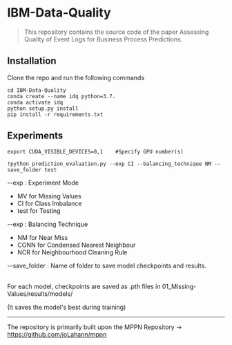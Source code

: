 # IBM-Data-Quality

> This repository contains the source code of the paper Assessing Quality of Event Logs for Business Process Predictions.


## Installation

Clone the repo and run the following commands

```
cd IBM-Data-Quality
conda create --name idq python=3.7.
conda activate idq
python setup.py install
pip install -r requirements.txt
```

## Experiments

```
export CUDA_VISIBLE_DEVICES=0,1    #Specify GPU number(s)

!python prediction_evaluation.py --exp CI --balancing_technique NM --save_folder test 
```

--exp : Experiment Mode
- MV for Missing Values
- CI for Class Imbalance
- test for Testing

--exp : Balancing Technique
- NM for Near Miss
- CONN for Condensed Nearest Neighbour
- NCR for Neighbourhood Cleaning Rule

--save_folder : Name of folder to save model checkpoints and results.<br><br>

For each model, checkpoints are saved as .pth files in 01_Missing-Values/results/models/

(It saves the model's best during training)

<hr>

The repository is primarily built upon the MPPN Repository -> https://github.com/joLahann/mppn
